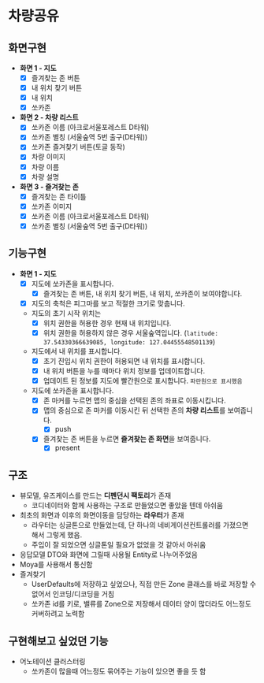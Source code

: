 # 차량공유

## 화면구현

- **화면 1 - 지도**
    - [x] 즐겨찾는 존 버튼
    - [x] 내 위치 찾기 버튼
    - [x] 내 위치
    - [x] 쏘카존
- **화면 2 - 차량 리스트**
    - [x] 쏘카존 이름 (아크로서울포레스트 D타워)
    - [x] 쏘카존 별칭 (서울숲역 5번 출구(D타워))
    - [x] 쏘카존 즐겨찾기 버튼(토글 동작)
    - [x] 차량 이미지
    - [x] 차량 이름
    - [x] 차량 설명
- **화면 3 - 즐겨찾는 존**
    - [x] 즐겨찾는 존 타이틀
    - [x] 쏘카존 이미지
    - [x] 쏘카존 이름 (아크로서울포레스트 D타워)
    - [x] 쏘카존 별칭 (서울숲역 5번 출구(D타워))

## 기능구현
- **화면 1 - 지도**
  - [x] 지도에 쏘카존을 표시합니다.
    - [x] 즐겨찾는 존 버튼, 내 위치 찾기 버튼, 내 위치, 쏘카존이 보여야합니다.
  - [x] 지도의 축척은 피그마를 보고 적절한 크기로 맞춥니다.
  - 지도의 초기 시작 위치는
    - [x] 위치 권한을 허용한 경우 현재 내 위치입니다.
    - [x] 위치 권한을 허용하지 않은 경우 서울숲역입니다. (`latitude: 37.54330366639085, longitude: 127.04455548501139`)
  - 지도에서 내 위치를 표시합니다.
    - [x] 초기 진입시 위치 권한이 허용되면 내 위치를 표시합니다.
    - [x] 내 위치 버튼을 누를 때마다 위치 정보를 업데이트합니다.
    - [x] 업데이트 된 정보를 지도에 빨간원으로 표시합니다. `파란원으로 표시했음`
  - 지도에 쏘카존을 표시합니다.
    - [x] 존 마커를 누르면 맵의 중심을 선택된 존의 좌표로 이동시킵니다.
    - [x] 맵의 중심으로 존 마커를 이동시킨 뒤 선택한 존의 **차량 리스트**를 보여줍니다.
      - [x] push
    - [x] 즐겨찾는 존 버튼을 누르면 **즐겨찾는 존 화면**을 보여줍니다.
      - [x] present

## 구조
  - 뷰모델, 유즈케이스를 만드는 **디펜던시 팩토리**가 존재
    - 코디네이터와 함께 사용하는 구조로 만들었으면 좋았을 텐데 아쉬움
  - 최초의 화면과 이후의 화면이동을 담당하는 **라우터**가 존재
    - 라우터는 싱글톤으로 만들었는데, 단 하나의 네비게이션컨트롤러를 가졌으면 해서 그렇게 했음.
    - 주입이 잘 되었으면 싱글톤일 필요가 없었을 것 같아서 아쉬움
  - 응답모델 DTO와 화면에 그릴때 사용될 Entity로 나누어주었음
  - Moya를 사용해서 통신함
  - 즐겨찾기
    - UserDefaults에 저장하고 싶었으나, 직접 만든 Zone 클래스를 바로 저장할 수 없어서 인코딩/디코딩을 거침
    - 쏘카존 id를 키로, 밸류를 Zone으로 저장해서 데이터 양이 많더라도 어느정도 커버하려고 노력함

## 구현해보고 싶었던 기능
  - 어노테이션 클러스터링
    - 쏘카존이 많을때 어느정도 묶어주는 기능이 있으면 좋을 듯 함

</br>
</br>

